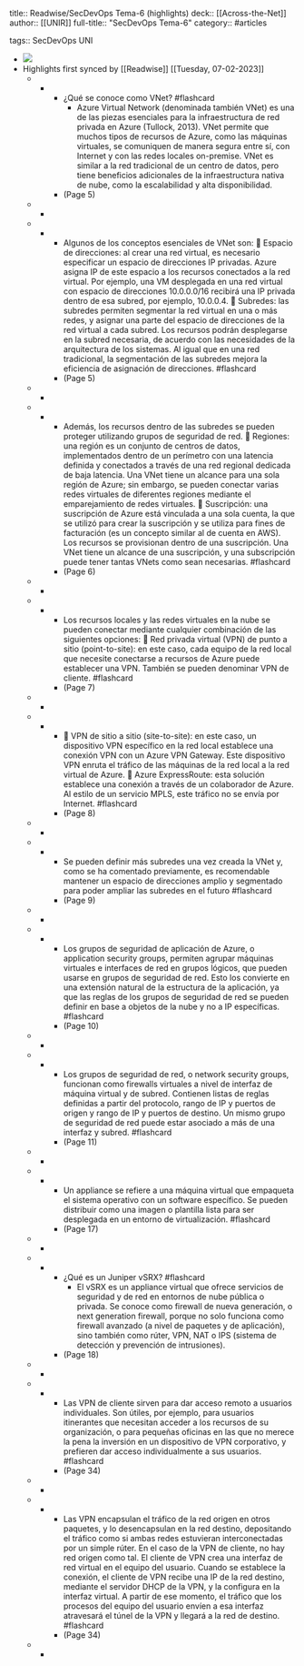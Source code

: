 title:: Readwise/SecDevOps Tema-6 (highlights)
deck:: [[Across-the-Net]]
author:: [[UNIR]]
full-title:: "SecDevOps Tema-6"
category:: #articles

tags:: SecDevOps UNI

- ![](https://readwise-assets.s3.amazonaws.com/media/uploaded_book_covers/profile_22942/d7095b61-4205-46b6-b02a-77b13111959c.jpg)
- Highlights first synced by [[Readwise]] [[Tuesday, 07-02-2023]]
	- -
		- ¿Qué se conoce como VNet? #flashcard
			- Azure Virtual Network (denominada también VNet) es una de las piezas esenciales para  la  infraestructura  de  red  privada  en  Azure  (Tullock,  2013).  VNet  permite  que muchos tipos de recursos de Azure, como las máquinas virtuales, se comuniquen de manera  segura  entre  sí,  con  Internet  y  con  las  redes  locales  on-premise.  VNet  es similar a la red tradicional de un centro de datos, pero tiene beneficios adicionales de la infraestructura nativa de nube, como la escalabilidad y alta disponibilidad.
		- (Page 5)
	- -
	- -
		- Algunos de los conceptos esenciales de VNet son:   Espacio de direcciones: al crear una red virtual, es necesario especificar un espacio de  direcciones  IP  privadas.  Azure  asigna  IP  de  este  espacio  a  los  recursos conectados a la red virtual. Por ejemplo, una VM desplegada en una red virtual con  espacio  de  direcciones  10.0.0.0/16  recibirá  una  IP  privada  dentro  de  esa subred, por ejemplo, 10.0.0.4.   Subredes: las subredes permiten segmentar la red virtual en una o más redes, y asignar una parte del espacio de direcciones de la red virtual a cada subred. Los recursos  podrán  desplegarse  en  la  subred  necesaria,  de  acuerdo  con  las necesidades de la arquitectura de los sistemas. Al igual que en una red tradicional, la segmentación de las subredes mejora la eficiencia de asignación de direcciones. #flashcard
		- (Page 5)
	- -
	- -
		- Además, los recursos dentro de las subredes se pueden proteger utilizando grupos de seguridad de red.   Regiones: una región es un conjunto de centros de datos, implementados dentro de  un  perímetro  con  una  latencia  definida  y  conectados  a  través  de  una  red regional dedicada de baja latencia. Una VNet tiene un alcance para una sola región de Azure;  sin  embargo, se  pueden  conectar  varias  redes  virtuales  de diferentes regiones mediante el emparejamiento de redes virtuales.   Suscripción: una suscripción de Azure está vinculada a una sola cuenta, la que se utilizó  para  crear  la  suscripción  y  se  utiliza  para  fines  de  facturación  (es  un concepto similar al de cuenta en AWS). Los recursos se provisionan dentro de una suscripción.  Una  VNet  tiene  un  alcance  de  una  suscripción,  y  una  subscripción puede tener tantas VNets como sean necesarias. #flashcard
		- (Page 6)
	- -
	- -
		- Los recursos locales y las redes virtuales  en la nube se pueden  conectar mediante cualquier combinación de las siguientes opciones:   Red  privada  virtual  (VPN)  de  punto  a  sitio  (point-to-site):  en  este  caso,  cada equipo  de  la  red  local  que  necesite  conectarse  a  recursos  de  Azure  puede establecer una VPN. También se pueden denominar VPN de cliente. #flashcard
		- (Page 7)
	- -
	- -
		-   VPN de sitio a sitio (site-to-site): en este caso, un dispositivo VPN específico en la red local establece una conexión VPN con un Azure VPN Gateway. Este dispositivo VPN enruta el tráfico de las máquinas de la red local a la red virtual de Azure.   Azure  ExpressRoute:  esta  solución  establece  una  conexión  a  través  de  un colaborador de Azure. Al estilo de un servicio MPLS, este tráfico no se envía por Internet. #flashcard
		- (Page 8)
	- -
	- -
		- Se pueden  definir  más  subredes  una  vez  creada  la  VNet  y,  como  se  ha  comentado previamente,  es  recomendable  mantener  un  espacio  de  direcciones  amplio  y segmentado para poder ampliar las subredes en el futuro #flashcard
		- (Page 9)
	- -
	- -
		- Los  grupos  de  seguridad  de  aplicación  de  Azure,  o  application  security  groups, permiten  agrupar  máquinas  virtuales  e  interfaces  de  red  en  grupos  lógicos,  que pueden usarse en grupos de seguridad de red. Esto los convierte en una extensión natural de la estructura de la aplicación, ya que las reglas de los grupos de seguridad de red se pueden definir en base a objetos de la nube y no a IP específicas. #flashcard
		- (Page 10)
	- -
	- -
		- Los grupos de seguridad de red, o network security groups, funcionan como firewalls virtuales a nivel de interfaz de máquina virtual y de subred. Contienen listas de reglas definidas  a  partir  del  protocolo,  rango  de  IP  y  puertos  de  origen  y  rango  de  IP  y puertos de destino. Un mismo grupo de seguridad de red puede estar asociado a más de una interfaz y subred. #flashcard
		- (Page 11)
	- -
	- -
		- Un appliance se refiere a una máquina virtual que empaqueta el sistema operativo con un software específico. Se pueden distribuir como una imagen o plantilla lista para ser desplegada en un entorno de virtualización. #flashcard
		- (Page 17)
	- -
	- -
		- ¿Qué es un Juniper vSRX? #flashcard
			- El vSRX es un appliance virtual que ofrece servicios de seguridad y de red en entornos de  nube  pública  o  privada.  Se  conoce  como  firewall  de  nueva  generación,  o  next generation  firewall,  porque  no  solo  funciona  como  firewall  avanzado  (a  nivel  de paquetes  y  de  aplicación),  sino  también  como  rúter,  VPN,  NAT  o  IPS  (sistema  de detección y prevención de intrusiones).
		- (Page 18)
	- -
	- -
		- Las VPN de cliente sirven para dar acceso remoto a usuarios individuales. Son útiles, por ejemplo, para  usuarios itinerantes que necesitan acceder a los recursos de su organización, o para pequeñas oficinas en las que no merece la pena la inversión en un  dispositivo  de  VPN  corporativo,  y  prefieren  dar  acceso  individualmente  a  sus usuarios. #flashcard
		- (Page 34)
	- -
	- -
		- Las VPN encapsulan el tráfico de la red origen en otros paquetes, y lo desencapsulan en  la  red  destino,  depositando  el  tráfico  como  si  ambas  redes  estuvieran interconectadas por un simple rúter. En el caso de la VPN de cliente, no hay red origen como tal. El cliente de VPN crea una interfaz de red virtual en el equipo del usuario. Cuando se establece la conexión, el cliente de VPN recibe una IP de la red destino, mediante el servidor DHCP de la VPN, y la configura en la interfaz virtual. A partir de ese momento, el tráfico que los procesos del equipo del usuario envíen a esa interfaz atravesará el túnel de la VPN y llegará a la red de destino. #flashcard
		- (Page 34)
	- -